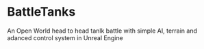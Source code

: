 # BattleTanks
An Open World head to head tanlk battle with simple AI, terrain and  adanced control system in Unreal Engine
